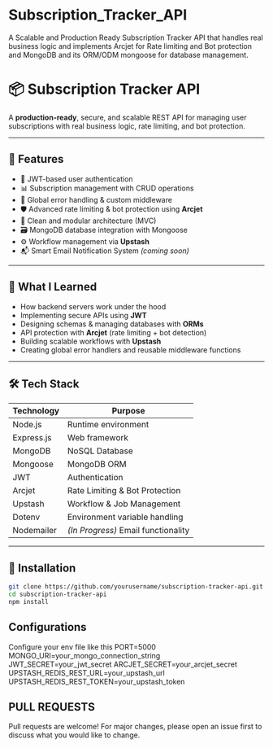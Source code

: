 # Subscription_Tracker_API
A Scalable and Production Ready Subscription Tracker API that handles real business logic and implements Arcjet for Rate limiting and Bot protection and MongoDB and its ORM/ODM mongoose for database management.
# 📦 Subscription Tracker API

A **production-ready**, secure, and scalable REST API for managing user subscriptions with real business logic, rate limiting, and bot protection.

---

## 🚀 Features

- 🔐 JWT-based user authentication
- 📊 Subscription management with CRUD operations
- 🧰 Global error handling & custom middleware
- 🛡️ Advanced rate limiting & bot protection using **Arcjet**
- 🧩 Clean and modular architecture (MVC)
- 🗃️ MongoDB database integration with Mongoose
- ⚙️ Workflow management via **Upstash**
- 📬 Smart Email Notification System *(coming soon)*

---

## 🧠 What I Learned

- How backend servers work under the hood
- Implementing secure APIs using **JWT**
- Designing schemas & managing databases with **ORMs**
- API protection with **Arcjet** (rate limiting + bot detection)
- Building scalable workflows with **Upstash**
- Creating global error handlers and reusable middleware functions

---

## 🛠 Tech Stack

| Technology   | Purpose                          |
|--------------|----------------------------------|
| Node.js      | Runtime environment              |
| Express.js   | Web framework                    |
| MongoDB      | NoSQL Database                   |
| Mongoose     | MongoDB ORM                      |
| JWT          | Authentication                   |
| Arcjet       | Rate Limiting & Bot Protection   |
| Upstash      | Workflow & Job Management        |
| Dotenv       | Environment variable handling    |
| Nodemailer   | *(In Progress)* Email functionality |

---

## 🔧 Installation

```bash
git clone https://github.com/yourusername/subscription-tracker-api.git
cd subscription-tracker-api
npm install
```

## Configurations
Configure your env file like this
PORT=5000
MONGO_URI=your_mongo_connection_string
JWT_SECRET=your_jwt_secret
ARCJET_SECRET=your_arcjet_secret
UPSTASH_REDIS_REST_URL=your_upstash_url
UPSTASH_REDIS_REST_TOKEN=your_upstash_token


## PULL REQUESTS
Pull requests are welcome! For major changes, please open an issue first to discuss what you would like to change.
